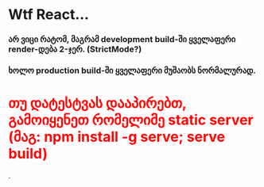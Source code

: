 # Wtf React...
### არ ვიცი რატომ, მაგრამ development build-ში ყველაფერი render-დება 2-ჯერ. (StrictMode?)
### ხოლო production build-ში ყველაფერი მუშაობს ნორმალურად.

<h1 style="color:red">თუ დატესტვას დააპირებთ, გამოიყენეთ რომელიმე static server (მაგ: npm install -g serve; serve build)</h1>.